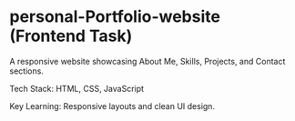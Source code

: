 #  personal-Portfolio-website (Frontend Task) 
A responsive website showcasing About Me, Skills, Projects, and Contact sections.

Tech Stack: HTML, CSS, JavaScript

Key Learning: Responsive layouts and clean UI design.
